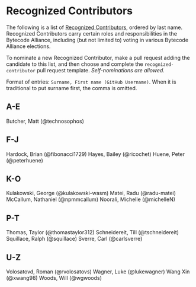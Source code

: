 # Recognized Contributors

The following is a list of [Recognized Contributors](https://github.com/technosophos/governance/blob/main/TSC/charter.md#recognized-contributors), ordered by last name. Recognized Contributors carry certain roles and responsibilities in the Bytecode Alliance, including (but not limited to) voting in various Bytecode Alliance elections.

To nominate a new Recognized Contributor, make a pull request adding the candidate to this list, and then choose and complete the `recognized-contributor` pull request template. _Self-nominations are allowed._

Format of entries: `Surname, First name (GitHub Username)`. When it is traditional to put surname first, the comma is omitted.

## A-E

Butcher, Matt (@technosophos)

## F-J

Hardock, Brian (@fibonacci1729)
Hayes, Bailey (@ricochet)
Huene, Peter (@peterhuene)

## K-O

Kulakowski, George (@kulakowski-wasm)
Matei, Radu (@radu-matei)
McCallum, Nathaniel (@npmmcallum)
Noorali, Michelle (@michelleN)

## P-T

Thomas, Taylor (@thomastaylor312)
Schneidereit, Till (@tschneidereit)
Squillace, Ralph (@squillace)
Sverre, Carl (@carlsverre)

## U-Z

Volosatovd, Roman (@rvolosatovs)
Wagner, Luke (@lukewagner)
Wang Xin (@xwang98)
Woods, Will (@wgwoods)
